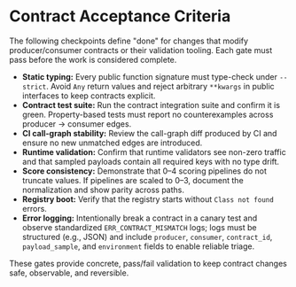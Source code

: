 # Contract Acceptance Criteria

The following checkpoints define "done" for changes that modify producer/consumer
contracts or their validation tooling. Each gate must pass before the work is
considered complete.

- **Static typing:** Every public function signature must type-check under
  `--strict`. Avoid `Any` return values and reject arbitrary `**kwargs` in public
  interfaces to keep contracts explicit.
- **Contract test suite:** Run the contract integration suite and confirm it is
  green. Property-based tests must report no counterexamples across
  producer → consumer edges.
- **CI call-graph stability:** Review the call-graph diff produced by CI and
  ensure no new unmatched edges are introduced.
- **Runtime validation:** Confirm that runtime validators see non-zero traffic
  and that sampled payloads contain all required keys with no type drift.
- **Score consistency:** Demonstrate that 0–4 scoring pipelines do not truncate
  values. If pipelines are scaled to 0–3, document the normalization and show
  parity across paths.
- **Registry boot:** Verify that the registry starts without `Class not found`
  errors.
- **Error logging:** Intentionally break a contract in a canary test and observe standardized `ERR_CONTRACT_MISMATCH` logs; logs must be structured (e.g., JSON) and include `producer`, `consumer`, `contract_id`, `payload_sample`, and `environment` fields to enable reliable triage.

These gates provide concrete, pass/fail validation to keep contract changes
safe, observable, and reversible.
